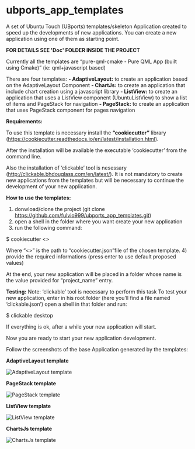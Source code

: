 # ubports_app_templates

A set of Ubuntu Touch (UBports) templates/skeleton Application created to speed up the developments of new applications.
You can create a new application using one of them as starting point.

**FOR DETAILS SEE 'Doc' FOLDER INSIDE THE PROJECT**

Currently all the templates are “pure-qml-cmake - Pure QML App (built using Cmake)” 
(ie: qml+javascript based)

There are four templates: 
**- AdaptiveLayout:** to create an application based on the AdaptiveLayout Component
**- ChartJs:** to create an application that include chart creation using a javascript library
**- ListView:** to create an application that uses a ListView component (UbuntuListView) to show a list of items and PageStack for navigation
**- PageStack:**  to create an application that uses PageStack component for pages navigation


**Requirements:**

To use this template is necessary install the **“cookiecutter”** library (https://cookiecutter.readthedocs.io/en/latest/installation.html).

After the installation will be available the executable ‘cookiecutter’ from the command line.

Also the  installation of ‘clickable’  tool is nesessary (http://clickable.bhdouglass.com/en/latest/).
It is not mandatory to create new applications from the templates but will be necessary to continue the development of your new application.

**How to use the templates:**
1) donwload/clone the project (git clone https://github.com/fulvio999/ubports_app_templates.git)
2) open a shell in the folder where you want create your new application
3) run the following command:

$ cookiecutter <<path to cookiecutter.json>>

Where “<<path to cookiecutter.json>>” is the path to “cookiecutter.json”file of the chosen template.
4) provide the required informations (press enter to use default proposed values)

At the end, your new application will be placed in a folder whose name is the value provided for “project_name” entry.

**Testing:**
Note: ‘clickable’ tool is necessary to perform this task
To test your new application, enter in his root folder (here you’ll find a file named ‘clickable.json’)
open a shell in that folder and run:

$ clickable desktop

If everything is ok, after a while your new application will start.

Now you are ready to start your new application development.

Follow the screenshots of the base Application generated by the templates:

**AdaptiveLayout template**

![AdaptiveLayout template](https://github.com/fulvio999/ubports_app_templates/blob/master/Doc/AdaptiveLayout.png)

**PageStack template**

![PageStack template](https://github.com/fulvio999/ubports_app_templates/blob/master/Doc/PageStackTemplate.png)

**ListView template**

![ListView template](https://github.com/fulvio999/ubports_app_templates/blob/master/Doc/UbuntuListView.png)

**ChartsJs template**

![ChartsJs template](https://github.com/fulvio999/ubports_app_templates/blob/master/Doc/chartsTemplate.png)



